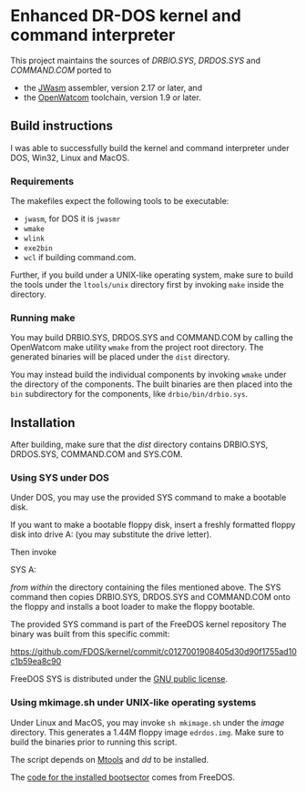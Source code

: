 # Enhanced DR-DOS kernel and command interpreter

This project maintains the sources of _DRBIO.SYS_, _DRDOS.SYS_ and
_COMMAND.COM_ ported to

 - the [JWasm](https://github.com/Baron-von-Riedesel/JWasm) assembler,
   version 2.17 or later, and
 - the [OpenWatcom](https://github.com/open-watcom/open-watcom-v2) toolchain,
   version 1.9 or later.

## Build instructions
I was able to successfully build the kernel and command interpreter under
DOS, Win32, Linux and MacOS.

### Requirements
The makefiles expect the following tools to be executable:
 - `jwasm`, for DOS it is `jwasmr`
 - `wmake`
 - `wlink`
 - `exe2bin`
 - `wcl` if building command.com.

Further, if you build under a UNIX-like operating system, make sure to build
the tools under the `ltools/unix` directory first by invoking `make` inside
the directory.

### Running make
You may build DRBIO.SYS, DRDOS.SYS and COMMAND.COM by calling the OpenWatcom
make utility `wmake` from the project root directory. The generated binaries
will be placed under the `dist` directory.

You may instead build the individual components by invoking `wmake` under the
directory of the components. The built binaries are then placed into the `bin`
subdirectory for the components, like `drbio/bin/drbio.sys`.


## Installation

After building, make sure that the _dist_ directory contains DRBIO.SYS,
DRDOS.SYS, COMMAND.COM and SYS.COM.

### Using SYS under DOS
Under DOS, you may use the provided SYS command to make a bootable disk.

If you want to make a bootable floppy disk, insert a freshly formatted
floppy disk into drive A: (you may substitute the drive letter).

Then invoke

  SYS A:

*from within* the directory containing the files mentioned above. The
SYS command then copies DRBIO.SYS, DRDOS.SYS and COMMAND.COM onto the
floppy and installs a boot loader to make the floppy bootable.

The provided SYS command is part of the FreeDOS kernel repository
The binary was built from this specific commit:

https://github.com/FDOS/kernel/commit/c0127001908405d30d90f1755ad10c1b59ea8c90

FreeDOS SYS is distributed under the
[GNU public license](https://github.com/FDOS/kernel/blob/master/COPYING).


### Using mkimage.sh under UNIX-like operating systems
Under Linux and MacOS, you may invoke `sh mkimage.sh` under the _image_
directory. This generates a 1.44M floppy image `edrdos.img`. Make sure
to build the binaries prior to running this script.

The script depends on [Mtools](https://www.gnu.org/software/mtools/) and _dd_
to be installed.

The [code for the installed bootsector](https://github.com/FDOS/kernel/blob/c0127001908405d30d90f1755ad10c1b59ea8c90/boot/boot.asm)
comes from FreeDOS.
